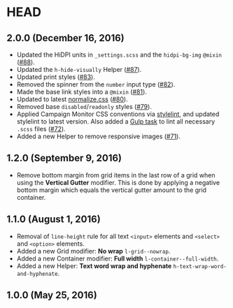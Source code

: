# HEAD

## 2.0.0 (December 16, 2016)

* Updated the HiDPI units in `_settings.scss` and the `hidpi-bg-img` `@mixin` ([#88](https://github.com/campaignmonitor/shell/issues/88)).
* Updated the `h-hide-visually` Helper ([#87](https://github.com/campaignmonitor/shell/issues/87)).
* Updated print styles ([#83](https://github.com/campaignmonitor/shell/issues/83)).
* Removed the spinner from the `number` input type ([#82](https://github.com/campaignmonitor/shell/issues/82)).
* Made the base link styles into a `@mixin` ([#81](https://github.com/campaignmonitor/shell/issues/81)).
* Updated to latest [normalize.css](https://necolas.github.io/normalize.css/) ([#80](https://github.com/campaignmonitor/shell/issues/80)).
* Removed base `disabled`/`readonly` styles ([#79](https://github.com/campaignmonitor/shell/issues/79)).
* Applied Campaign Monitor CSS conventions via [stylelint](http://stylelint.io/), and updated stylelint to latest version. Also added a [Gulp task](README.md#linting) to lint all necessary `.scss` files ([#72](https://github.com/campaignmonitor/shell/issues/72)).
* Added a new Helper to remove responsive images ([#71](https://github.com/campaignmonitor/shell/issues/71)).

## 1.2.0 (September 9, 2016)

* Remove bottom margin from grid items in the last row of a grid when using the **Vertical Gutter** modifier. This is done by applying a negative bottom margin which equals the vertical gutter amount to the grid container.

## 1.1.0 (August 1, 2016)

* Removal of `line-height` rule for all text `<input>` elements and `<select>` and `<option>` elements.
* Added a new Grid modifier: **No wrap** `l-grid--nowrap`.
* Added a new Container modifier: **Full width** `l-container--full-width`.
* Added a new Helper: **Text word wrap and hyphenate** `h-text-wrap-word-and-hyphenate`.

## 1.0.0 (May 25, 2016)
